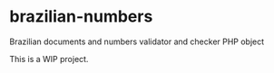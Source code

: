 # brazilian-numbers

Brazilian documents and numbers validator and checker PHP object

This is a WIP project.